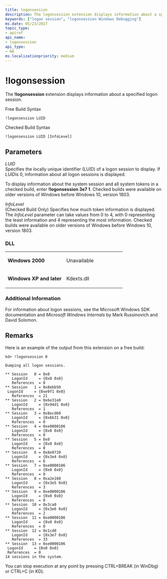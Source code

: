 ```yaml
---
title: logonsession
description: The logonsession extension displays information about a specified logon session.
keywords: ["logon session", "logonsession Windows Debugging"]
ms.date: 05/23/2017
topic_type:
- apiref
api_name:
- logonsession
api_type:
- NA
ms.localizationpriority: medium
---
```


# !logonsession


The **!logonsession** extension displays information about a specified logon session.

Free Build Syntax

```dbgcmd
!logonsession LUID
```

Checked Build Syntax

```dbgcmd
!logonsession LUID [InfoLevel]
```

## <span id="Parameters"></span><span id="parameters"></span><span id="PARAMETERS"></span>Parameters


<span id="_______LUID______"></span><span id="_______luid______"></span> *LUID*   
Specifies the locally unique identifier (LUID) of a logon session to display. If *LUID*is 0, information about all logon sessions is displayed.

To display information about the system session and all system tokens in a checked build, enter **!logonsession 3e7 1**. Checked builds were available on older versions of Windows before Windows 10, version 1803.

<span id="_______InfoLevel______"></span><span id="_______infolevel______"></span><span id="_______INFOLEVEL______"></span> *InfoLevel*   
(Checked Build Only) Specifies how much token information is displayed. The *InfoLevel* parameter can take values from 0 to 4, with 0 representing the least information and 4 representing the most information. Checked builds were available on older versions of Windows before Windows 10, version 1803.

### <span id="DLL"></span><span id="dll"></span>DLL

<table>
<colgroup>
<col width="50%" />
<col width="50%" />
</colgroup>
<tbody>
<tr class="odd">
<td align="left"><p><strong>Windows 2000</strong></p></td>
<td align="left"><p>Unavailable</p></td>
</tr>
<tr class="even">
<td align="left"><p><strong>Windows XP and later</strong></p></td>
<td align="left"><p>Kdexts.dll</p></td>
</tr>
</tbody>
</table>

 

### <span id="Additional_Information"></span><span id="additional_information"></span><span id="ADDITIONAL_INFORMATION"></span>Additional Information

For information about logon sessions, see the Microsoft Windows SDK documentation and *Microsoft Windows Internals* by Mark Russinovich and David Solomon. 

Remarks
-------

Here is an example of the output from this extension on a free build:

```dbgcmd
kd> !logonsession 0

Dumping all logon sessions.

** Session   0 = 0x0
   LogonId     = {0x0 0x0}
   References  = 0
** Session   1 = 0x8ebb50
 LogonId     = {0xe9f1 0x0}
   References  = 21
** Session   2 = 0x6e31e0
   LogonId     = {0x94d1 0x0}
   References  = 1
** Session   3 = 0x8ecd60
   LogonId     = {0x6b31 0x0}
   References  = 0
** Session   4 = 0xe0000106
   LogonId     = {0x0 0x0}
   References  = 0
** Session   5 = 0x0
   LogonId     = {0x0 0x0}
   References  = 0
** Session   6 = 0x8e9720
   LogonId     = {0x3e4 0x0}
   References  = 6
** Session   7 = 0xe0000106
   LogonId     = {0x0 0x0}
   References  = 0
** Session   8 = 0xa2e160
   LogonId     = {0x3e5 0x0}
   References  = 3
** Session   9 = 0xe0000106
   LogonId     = {0x0 0x0}
   References  = 0
** Session  10 = 0x3ca0
   LogonId     = {0x3e6 0x0}
   References  = 2
** Session  11 = 0xe0000106
   LogonId     = {0x0 0x0}
   References  = 0
** Session  12 = 0x1cd0
   LogonId     = {0x3e7 0x0}
   References  = 33
** Session  13 = 0xe0000106
 LogonId     = {0x0 0x0}
 References  = 0
14 sessions in the system.
```

You can stop execution at any point by pressing CTRL+BREAK (in WinDbg) or CTRL+C (in KD).

 

 





